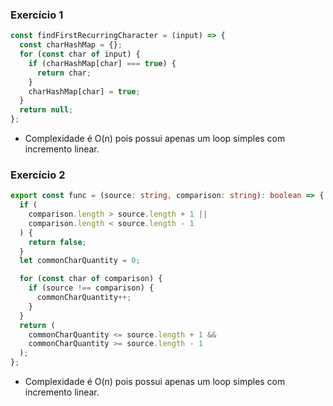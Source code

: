 ### Exercício 1

```typescript
const findFirstRecurringCharacter = (input) => {
  const charHashMap = {};
  for (const char of input) {
    if (charHashMap[char] === true) {
      return char;
    }
    charHashMap[char] = true;
  }
  return null;
};
```

- Complexidade é O(n) pois possui apenas um loop simples com incremento linear.

### Exercício 2

```typescript
export const func = (source: string, comparison: string): boolean => {
  if (
    comparison.length > source.length + 1 ||
    comparison.length < source.length - 1
  ) {
    return false;
  }
  let commonCharQuantity = 0;

  for (const char of comparison) {
    if (source !== comparison) {
      commonCharQuantity++;
    }
  }
  return (
    commonCharQuantity <= source.length + 1 &&
    commonCharQuantity >= source.length - 1
  );
};
```

- Complexidade é O(n) pois possui apenas um loop simples com incremento linear.
